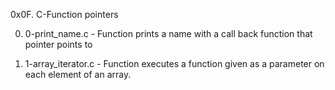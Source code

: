 0x0F. C-Function pointers


0. 0-print_name.c - Function prints a name with a call back function that pointer points to

1. 1-array_iterator.c - Function executes a function given as a parameter on each element of an array.